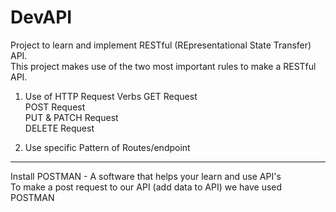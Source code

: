 # DevAPI
Project to learn and implement RESTful (REpresentational State Transfer) API.<br>
This project makes use of the two most important rules to make a RESTful API.<br>
1. Use of HTTP Request Verbs
   GET Request<br>
   POST Request<br>
   PUT & PATCH Request<br>
   DELETE Request<br>

2. Use specific Pattern of Routes/endpoint

***
Install POSTMAN - A software that helps your learn and use API's<br>
To make a post request to our API (add data to API) we have used POSTMAN
